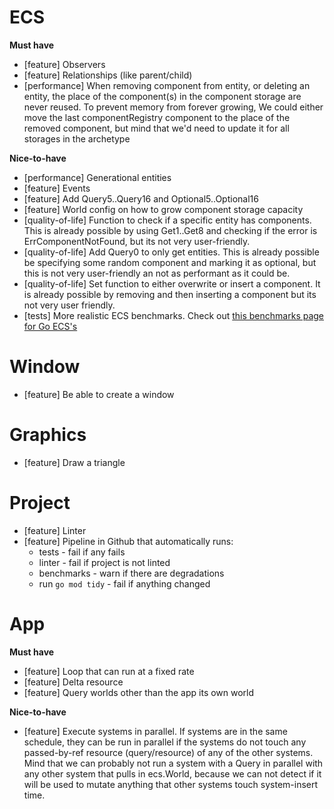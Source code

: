 # ECS
**Must have**
- [feature] Observers
- [feature] Relationships (like parent/child)
- [performance] When removing component from entity, or deleting an entity, the place of the component(s) in the component storage are never reused. To prevent memory from forever growing, We could either move the last componentRegistry component to the place of the removed component, but mind that we'd need to update it for all storages in the archetype

**Nice-to-have**
- [performance] Generational entities
- [feature] Events
- [feature] Add Query5..Query16 and Optional5..Optional16
- [feature] World config on how to grow component storage capacity
- [quality-of-life] Function to check if a specific entity has components. This is already possible by using Get1..Get8 and checking if the error is ErrComponentNotFound, but its not very user-friendly.
- [quality-of-life] Add Query0 to only get entities. This is already possible be specifying some random component and marking it as optional, but this is not very user-friendly an not as performant as it could be. 
- [quality-of-life] Set function to either overwrite or insert a component. It is already possible by removing and then inserting a component but its not very user friendly.
- [tests] More realistic ECS benchmarks. Check out [this benchmarks page for Go ECS's](https://github.com/mlange-42/go-ecs-benchmarks)

# Window
- [feature] Be able to create a window

# Graphics
- [feature] Draw a triangle

# Project
- [feature] Linter
- [feature] Pipeline in Github that automatically runs:
    - tests - fail if any fails
    - linter - fail if project is not linted
    - benchmarks - warn if there are degradations
    - run `go mod tidy` - fail if anything changed

# App
**Must have**
- [feature] Loop that can run at a fixed rate
- [feature] Delta resource
- [feature] Query worlds other than the app its own world

**Nice-to-have**
- [feature] Execute systems in parallel. If systems are in the same schedule, they can be run in parallel if the systems do not touch any passed-by-ref resource (query/resource) of any of the other systems. Mind that we can probably not run a system with a Query in parallel with any other system that pulls in ecs.World, because we can not detect if it will be used to mutate anything that other systems touch system-insert time.
